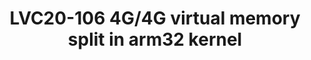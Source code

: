---
categories:
- lvc20
description: On 32-bit Linux machines, the 4GB of virtual memory are usually split
  between 3GB address space for user processes and a little under 1GB directly mapped
  physical memory.<br><br>While kernels can address more physical memory than what
  is directly mapped, this requires the "highmem" feature that is likely going away
  in the long run, while there are still systems using 32-bit ARM Linux with 2GB or
  more that should get kernel updates for many years to come.<br><br>As an alternative
  to highmem, we are proposing a new way to split the available virtual memory, giving
  3.75GB of address space to both user space and to the linear physical memory mapping.<br><br>In
  this presentation, we discuss the state of those patches and the trade-offs we found
  for performance, security and compatibility with existing systems.
image: /assets/images/featured-images/lvc20/LVC20-106.png
session_id: LVC20-106
session_room: '[Track 2] Linux/Android'
session_slot:
  end_time: 2020-09-22 12:40
  start_time: 2020-09-22 12:15
session_speakers:
- speaker_bio: Arnd Bergmann has been with Linaro since almost the beginning. He&#39;s
    worked on the kernel across many CPU architectures over his career is and currently
    co-maintaining the soc tree that is used for merging platform support into the
    kernel.
  speaker_company: Linaro Ltd
  speaker_image: http://avatars.sched.co/a/84/7368397/avatar.jpg.320x320px.jpg?fd6
  speaker_name: Arnd Bergmann
  speaker_position: Linux Kernel Developer
  speaker_role: attendee, speaker
session_track: Linux Kernel
tag: session
tags: Linux Kernel
title: LVC20-106 4G/4G virtual memory split in arm32 kernel
amazon_s3_presentation_url: https://static.linaro.org/connect/lvc20/presentations/LVC20-106-0.pdf
amazon_s3_video_url: https://static.linaro.org/connect/lvc20/videos/lvc20-106.mp4
---